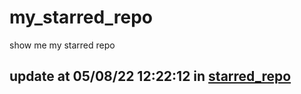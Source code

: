 # my_starred_repo
show me my starred repo

update at 05/08/22 12:22:12 in [starred_repo](./index.html)
---

